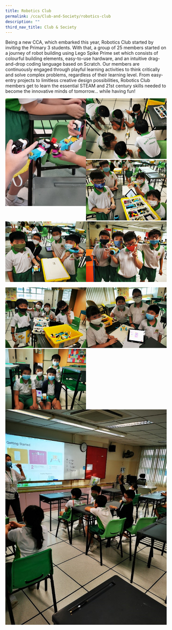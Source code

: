 ```yaml
---
title: Robotics Club
permalink: /cca/Club-and-Society/robotics-club
description: ""
third_nav_title: Club & Society
---
```

Being a new CCA, which embarked this year, Robotics Club started by inviting the Primary 3 students. With that, a group of 25 members started on a journey of robot building using Lego Spike Prime set which consists of colourful building elements, easy-to-use hardware, and an intuitive drag-and-drop coding language based on Scratch. Our members are continuously engaged through playful learning activities to think critically and solve complex problems, regardless of their learning level. From easy-entry projects to limitless creative design possibilities, Robotics Club members get to learn the essential STEAM and 21st century skills needed to become the innovative minds of tomorrow... while having fun!

<img src="/images/1%20(1).jpg" 
     style="width:50%;float:left">
<img src="/images/2%20(2).jpg" 
     style="width:50%">
		 <img src="/images/3%20(1).jpg" 
     style="width:50%">
<img src="/images/4%20(1).jpg" 
     style="width:50%;float:left">
		 <img src="/images/5%20(2).jpg" 
     style="width:50%">
		 
<img src="/images/robot6.jpg" 
     style="width:50%;float:left"><img src="/images/robot7.jpg" 
     style="width:50%">
<img src="/images/robot8.jpg" 
     style="width:50%;float:left">![](/images/9%20(1).jpg)